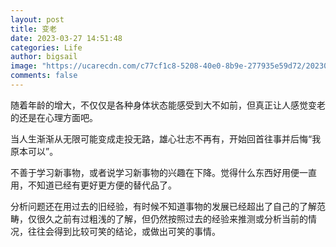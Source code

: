 ```yaml
---
layout: post
title: 变老
date: 2023-03-27 14:51:48
categories: Life
author: bigsail
image: "https://ucarecdn.com/c77cf1c8-5208-40e0-8b9e-277935e59d72/20230327.webp"
comments: false
---
```

随着年龄的增大，不仅仅是各种身体状态能感受到大不如前，但真正让人感觉变老的还是在心理方面吧。

当人生渐渐从无限可能变成走投无路，雄心壮志不再有，开始回首往事并后悔“我原本可以”。

不善于学习新事物，或者说学习新事物的兴趣在下降。觉得什么东西好用便一直用，不知道已经有更好更方便的替代品了。

分析问题还在用过去的旧经验，有时候不知道事物的发展已经超出了自己的了解范畴，仅很久之前有过粗浅的了解，但仍然按照过去的经验来推测或分析当前的情况，往往会得到比较可笑的结论，或做出可笑的事情。